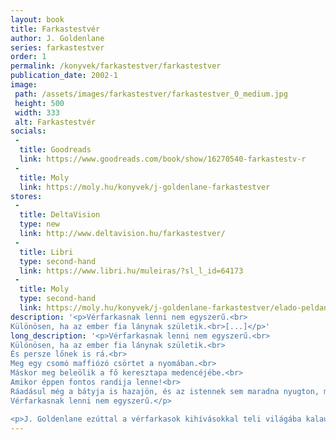 ```yaml
---
layout: book
title: Farkastestvér
author: J. Goldenlane
series: farkastestver
order: 1
permalink: /konyvek/farkastestver/farkastestver
publication_date: 2002-1
image: 
 path: /assets/images/farkastestver/farkastestver_0_medium.jpg
 height: 500
 width: 333
 alt: Farkastestvér
socials:
 - 
  title: Goodreads
  link: https://www.goodreads.com/book/show/16270540-farkastestv-r
 - 
  title: Moly
  link: https://moly.hu/konyvek/j-goldenlane-farkastestver
stores:
 -
  title: DeltaVision
  type: new
  link: http://www.deltavision.hu/farkastestver/
 - 
  title: Libri
  type: second-hand
  link: https://www.libri.hu/muleiras/?sl_l_id=64173
 -
  title: Moly
  type: second-hand
  link: https://moly.hu/konyvek/j-goldenlane-farkastestver/elado-peldanyok
description: '<p>Vérfarkasnak ​lenni nem egyszerű.<br>
Különösen, ha az ember fia lánynak születik.<br>[...]</p>'
long_description: '<p>Vérfarkasnak ​lenni nem egyszerű.<br>
Különösen, ha az ember fia lánynak születik.<br>
És persze lőnek is rá.<br>
Meg egy csomó maffiózó csörtet a nyomában.<br>
Máskor meg beleölik a fő keresztapa medencéjébe.<br>
Amikor éppen fontos randija lenne!<br>
Ráadásul még a bátyja is hazajön, és az istennek sem maradna nyugton, minek következtében rájuk szabadul a teljes emberi civilizáció, minden veszett baromságával együtt!<br>
Vérfarkasnak lenni nem egyszerű.</p>

<p>J. Goldenlane ezúttal a vérfarkasok kihívásokkal teli világába kalauzolja el olvasóit. Mesteri részletességgel rajzolja meg a farkaslét mindennapjait, az ember és a szörnyeteg örök harcát, a természetfeletti hatalom problémáit: az elmaradhatatlan, pikírt humorral fűszerezve. Az írónő a tőle megszokott ellenállhatatlan, sodró lendülettel, fordulatos drámával mutatja be a főszereplő, Christina és a bátyja, Christian különleges testvéri kapcsolatát – amely a Holdtestvér imádott és a rendőrcsalád elátkozott áldásán túl mindkettejük számára a legfontosabb a világon… nem is csoda, ha bármit hajlandók feláldozni, bárkivel hajlandók megharcolni érte.</p>'
---
```


